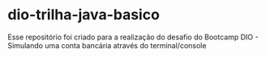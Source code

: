 # dio-trilha-java-basico
Esse repositório foi criado para a realização do desafio do Bootcamp DIO - Simulando uma conta bancária através do terminal/console
